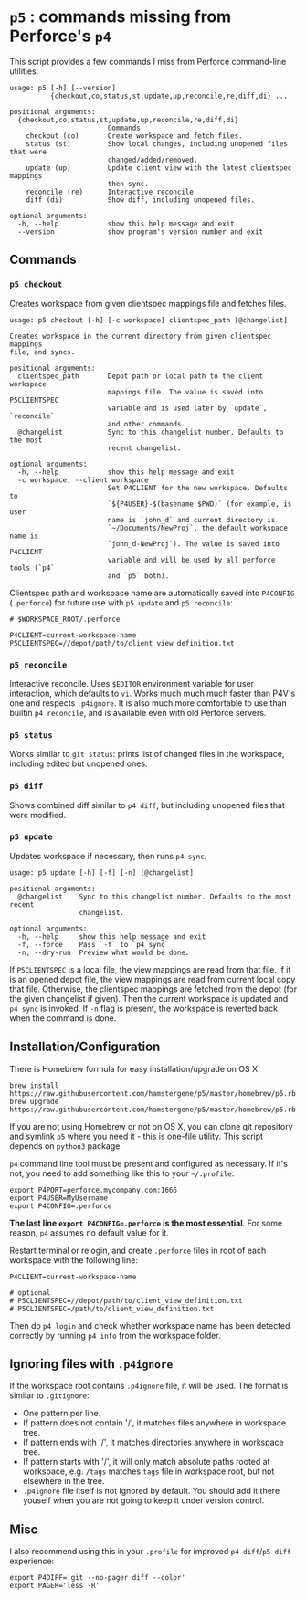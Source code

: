 # `p5` : commands missing from Perforce's `p4`

This script provides a few commands I miss from Perforce command-line utilities.

    usage: p5 [-h] [--version]
              {checkout,co,status,st,update,up,reconcile,re,diff,di} ...

    positional arguments:
      {checkout,co,status,st,update,up,reconcile,re,diff,di}
                            Commands
        checkout (co)       Create workspace and fetch files.
        status (st)         Show local changes, including unopened files that were
                            changed/added/removed.
        update (up)         Update client view with the latest clientspec mappings
                            then sync.
        reconcile (re)      Interactive reconcile
        diff (di)           Show diff, including unopened files.

    optional arguments:
      -h, --help            show this help message and exit
      --version             show program's version number and exit

## Commands

### `p5 checkout`

Creates workspace from given clientspec mappings file and fetches files.

    usage: p5 checkout [-h] [-c workspace] clientspec_path [@changelist]

    Creates workspace in the current directory from given clientspec mappings
    file, and syncs.

    positional arguments:
      clientspec_path       Depot path or local path to the client workspace
                            mappings file. The value is saved into P5CLIENTSPEC
                            variable and is used later by `update`, `reconcile`
                            and other commands.
      @changelist           Sync to this changelist number. Defaults to the most
                            recent changelist.

    optional arguments:
      -h, --help            show this help message and exit
      -c workspace, --client workspace
                            Set P4CLIENT for the new workspace. Defaults to
                            `${P4USER}-$(basename $PWD)` (for example, is user
                            name is `john_d` and current directory is
                            `~/Documents/NewProj`, the default workspace name is
                            `john_d-NewProj`). The value is saved into P4CLIENT
                            variable and will be used by all perforce tools (`p4`
                            and `p5` both).

Clientspec path and workspace name are automatically saved into `P4CONFIG` (`.perforce`) for future use with `p5 update` and `p5 reconcile`:

    # $WORKSPACE_ROOT/.perforce

    P4CLIENT=current-workspace-name
    P5CLIENTSPEC=//depot/path/to/client_view_definition.txt

### `p5 reconcile`

Interactive reconcile. Uses `$EDITOR` environment variable for user interaction, which defaults to `vi`. Works much much much faster than P4V's one and respects `.p4ignore`. It is also much more comfortable to use than builtin `p4 reconcile`, and is available even with old Perforce servers.

### `p5 status`

Works similar to `git status`: prints list of changed files in the workspace, including edited but unopened ones.

### `p5 diff`

Shows combined diff similar to `p4 diff`, but including unopened files that were modified.

### `p5 update`

Updates workspace if necessary, then runs `p4 sync`.

    usage: p5 update [-h] [-f] [-n] [@changelist]

    positional arguments:
      @changelist    Sync to this changelist number. Defaults to the most recent
                     changelist.

    optional arguments:
      -h, --help     show this help message and exit
      -f, --force    Pass `-f` to `p4 sync`
      -n, --dry-run  Preview what would be done.

If `P5CLIENTSPEC` is a local file, the view mappings are read from that file. If it is an opened depot file, the view mappings are read from current local copy that file. Otherwise, the clientspec mappings are fetched from the depot (for the given changelist if given). Then the current workspace is updated and `p4 sync` is invoked. If `-n` flag is present, the workspace is reverted back when the command is done.

## Installation/Configuration

There is Homebrew formula for easy installation/upgrade on OS X:

    brew install https://raw.githubusercontent.com/hamstergene/p5/master/homebrew/p5.rb
    brew upgrade https://raw.githubusercontent.com/hamstergene/p5/master/homebrew/p5.rb

If you are not using Homebrew or not on OS X, you can clone git repository and symlink `p5` where you need it - this is one-file utility. This script depends on `python3` package.

`p4` command line tool must be present and configured as necessary. If it's not, you need to add something like this to your `~/.profile`:

    export P4PORT=perforce.mycompany.com:1666
    export P4USER=MyUsername
    export P4CONFIG=.perforce

**The last line `export P4CONFIG=.perforce` is the most essential**. For some reason, `p4` assumes no default value for it.

Restart terminal or relogin, and create `.perforce` files in root of each workspace with the following line:

    P4CLIENT=current-workspace-name

    # optional
    # P5CLIENTSPEC=//depot/path/to/client_view_definition.txt
    # P5CLIENTSPEC=/path/to/client_view_definition.txt

Then do `p4 login` and check whether workspace name has been detected correctly by running `p4 info` from the workspace folder.

## Ignoring files with `.p4ignore`

If the workspace root contains `.p4ignore` file, it will be used. The format is similar to `.gitignore`:

* One pattern per line.
* If pattern does not contain '/', it matches files anywhere in workspace tree.
* If pattern ends with '/', it matches directories anywhere in workspace tree.
* If pattern starts with '/', it will only match absolute paths rooted at workspace, e.g. `/tags` matches `tags` file in workspace root, but not elsewhere in the tree.
* `.p4ignore` file itself is not ignored by default. You should add it there youself when you are not going to keep it under version control.

## Misc

I also recommend using this in your `.profile` for improved `p4 diff`/`p5 diff` experience:

    export P4DIFF='git --no-pager diff --color'
    export PAGER='less -R'

